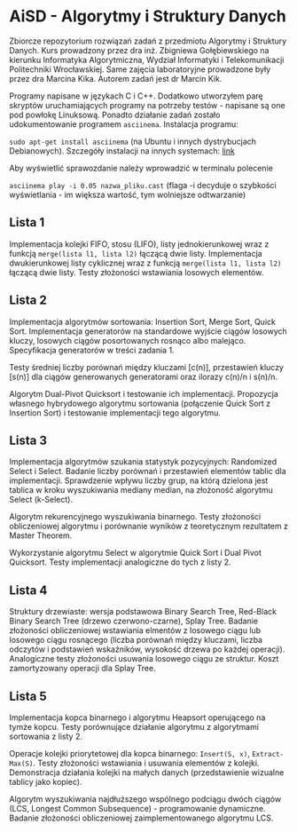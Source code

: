 # AiSD - Algorytmy i Struktury Danych
Zbiorcze repozytorium rozwiązań zadań z przedmiotu Algorytmy i Struktury Danych. Kurs prowadzony przez dra inż. Zbigniewa Gołębiewskiego na kierunku Informatyka Algorytmiczna, Wydział Informatyki i Telekomunikacji Politechniki Wrocławskiej. Same zajęcia laboratoryjne prowadzone były przez dra Marcina Kika. Autorem zadań jest dr Marcin Kik.

Programy napisane w językach C i C++. Dodatkowo utworzyłem parę skryptów uruchamiających programy na potrzeby testów - napisane są one pod powłokę Linuksową. Ponadto działanie zadań zostało udokumentowanie programem `asciinema`. Instalacja programu: 

`sudo apt-get install asciinema` (na Ubuntu i innych dystrybucjach Debianowych). Szczegóły instalacji na innych systemach: [link](https://asciinema.org/docs/installation)

Aby wyświetlić sprawozdanie należy wprowadzić w terminalu polecenie

`asciinema play -i 0.05 nazwa_pliku.cast` (flaga -i decyduje o szybkości wyświetlania - im większa wartość, tym wolniejsze odtwarzanie)

## Lista 1
Implementacja kolejki FIFO, stosu (LIFO), listy jednokierunkowej wraz z funkcją `merge(lista l1, lista l2)` łączącą dwie listy. Implementacja dwukierunkowej listy cyklicznej wraz z funkcją `merge(lista l1, lista l2)` łączącą dwie listy. Testy złożoności wstawiania losowych elementów.

## Lista 2
Implementacja algorytmów sortowania: Insertion Sort, Merge Sort, Quick Sort. Implementacja generatorów na standardowe wyjście ciągów losowych kluczy, losowych ciągów posortowanych rosnąco albo malejąco. Specyfikacja generatorów w treści zadania 1. 

Testy średniej liczby porównań między kluczami [c(n)], przestawień kluczy [s(n)] dla ciągów generowanych generatorami oraz ilorazy c(n)/n i s(n)/n.

Algorytm Dual-Pivot Quicksort i testowanie ich implementacji. Propozycja własnego hybrydowego algorytmu sortowania (połączenie Quick Sort z Insertion Sort) i testowanie implementacji tego algorytmu.

## Lista 3
Implementacja algorytmów szukania statystyk pozycyjnych: Randomized Select i Select. Badanie liczby porównań i przestawień elementów tablic dla implementacji. Sprawdzenie wpływu liczby grup, na którą dzielona jest tablica w kroku wyszukiwania mediany median, na złożoność algorytmu Select (k-Select).

Algorytm rekurencyjnego wyszukiwania binarnego. Testy złożoności obliczeniowej algorytmu i porównanie wyników z teoretycznym rezultatem z Master Theorem.

Wykorzystanie algorytmu Select w algorytmie Quick Sort i Dual Pivot Quicksort. Testy implementacji analogiczne do tych z listy 2.

## Lista 4
Struktury drzewiaste: wersja podstawowa Binary Search Tree, Red-Black Binary Search Tree (drzewo czerwono-czarne), Splay Tree. Badanie złożoności obliczeniowej wstawiania elmentów z losowego ciągu lub losowego ciągu rosnącego (liczba porównań między kluczami, liczba odczytów i podstawień wskaźników, wysokość drzewa po każdej operacji). Analogiczne testy złożoności usuwania losowego ciągu ze struktur. Koszt zamortyzowany operacji dla Splay Tree.

## Lista 5
Implementacja kopca binarnego i algorytmu Heapsort operującego na tymże kopcu. Testy porównujące działanie algorytmu z algorytmami sortowania z listy 2.

Operacje kolejki priorytetowej dla kopca binarnego: `Insert(S, x)`, `Extract-Max(S)`. Testy złożoności wstawiania i usuwania elementów z kolejki. Demonstracja działania kolejki na małych danych (przedstawienie wizualne tablicy jako kopiec).

Algorytm wyszukiwania najdłuższego wspólnego podciągu dwóch ciągów (LCS, Longest Common Subsequence) - programowanie dynamiczne. Badanie złożoności obliczeniowej zaimplementowanego algorytmu LCS.
